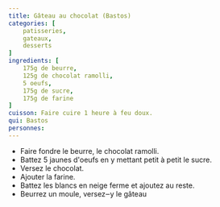 ```yaml
---
title: Gâteau au chocolat (Bastos)
categories: [
    patisseries,
    gateaux,
    desserts
]
ingredients: [
    175g de beurre,
    125g de chocolat ramolli,
    5 oeufs,
    175g de sucre,
    175g de farine
]
cuisson: Faire cuire 1 heure à feu doux.
qui: Bastos
personnes: 
---
```


* Faire fondre le beurre, le chocolat ramolli.
* Battez 5 jaunes d'oeufs en y mettant petit à petit le sucre.
* Versez le chocolat.
* Ajouter la farine.
* Battez les blancs en neige ferme et ajoutez au reste.
* Beurrez un moule, versez‒y le gâteau